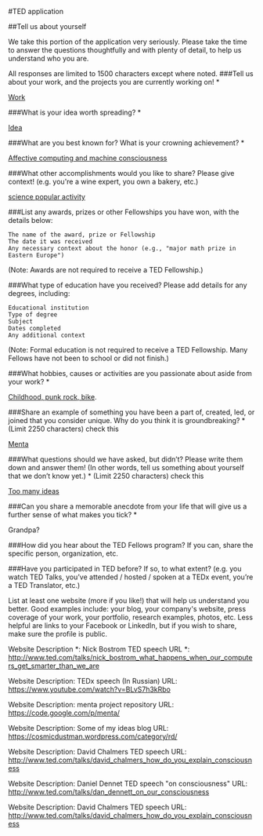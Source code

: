 #TED application

##Tell us about yourself

We take this portion of the application very seriously. Please take the time to answer the questions thoughtfully and with plenty of detail, to help us understand who you are.

All responses are limited to 1500 characters except where noted.
###Tell us about your work, and the projects you are currently working on! *

[Work](work.md)

###What is your idea worth spreading? *

[Idea](idea.md)

###What are you best known for? What is your crowning achievement? *

[Affective computing and machine consciousness](consciousness.md)

###What other accomplishments would you like to share? Please give context! (e.g. you're a wine expert, you own a bakery, etc.)

[science popular activity](science_popular.md)

###List any awards, prizes or other Fellowships you have won, with the details below:

    The name of the award, prize or Fellowship
    The date it was received
    Any necessary context about the honor (e.g., "major math prize in Eastern Europe")

(Note: Awards are not required to receive a TED Fellowship.)


###What type of education have you received? Please add details for any degrees, including:

    Educational institution
    Type of degree
    Subject
    Dates completed
    Any additional context

(Note: Formal education is not required to receive a TED Fellowship. Many Fellows have not been to school or did not finish.)


###What hobbies, causes or activities are you passionate about aside from your work? *

[Childhood, punk rock, bike](hobbies.md).

###Share an example of something you have been a part of, created, led, or joined that you consider unique. Why do you think it is groundbreaking? *
(Limit 2250 characters) check this 

[Menta](menta.md)


###What questions should we have asked, but didn’t? Please write them down and answer them! (In other words, tell us something about yourself that we don’t know yet.) *
(Limit 2250 characters) check this 

[Too many ideas](2many_ideas.md)


###Can you share a memorable anecdote from your life that will give us a further sense of what makes you tick? *

Grandpa?

###How did you hear about the TED Fellows program? If you can, share the specific person, organization, etc.

###Have you participated in TED before? If so, to what extent? (e.g. you watch TED Talks, you’ve attended / hosted / spoken at a TEDx event, you’re a TED Translator, etc.)


List at least one website (more if you like!) that will help us understand you better.
Good examples include: your blog, your company's website, press coverage of your work, your portfolio, research examples, photos, etc. Less helpful are links to your Facebook or LinkedIn, but if you wish to share, make sure the profile is public.

Website Description *: Nick Bostrom TED speech
URL *: http://www.ted.com/talks/nick_bostrom_what_happens_when_our_computers_get_smarter_than_we_are

Website Description: TEDx speech (In Russian)
URL: https://www.youtube.com/watch?v=BLvS7h3kRbo

Website Description: menta project repository
URL: https://code.google.com/p/menta/

Website Description: Some of my ideas blog
URL: https://cosmicdustman.wordpress.com/category/rd/

Website Description: David Chalmers TED speech
URL: http://www.ted.com/talks/david_chalmers_how_do_you_explain_consciousness

Website Description: Daniel Dennet TED speech "on consciousness"
URL: http://www.ted.com/talks/dan_dennett_on_our_consciousness

Website Description: David Chalmers TED speech
URL: http://www.ted.com/talks/david_chalmers_how_do_you_explain_consciousness


